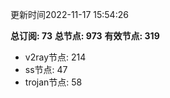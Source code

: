更新时间2022-11-17 15:54:26

**总订阅: 73**
**总节点: 973**
**有效节点: 319**
- v2ray节点: 214
- ss节点: 47
- trojan节点: 58
